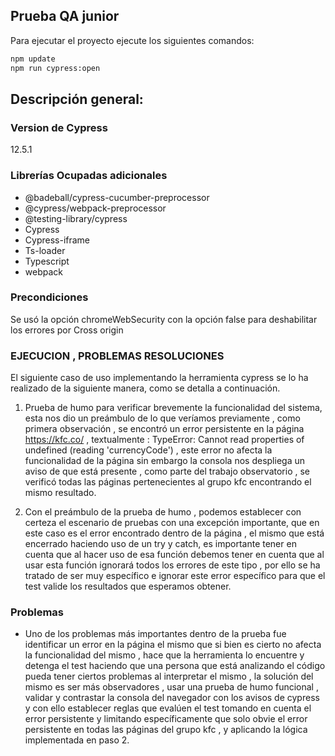 ## Prueba QA junior

Para ejecutar el proyecto ejecute los siguientes comandos:

```sh
npm update
npm run cypress:open
```


## Descripción general: 
### Version de Cypress 
12.5.1
### Librerías Ocupadas adicionales 

- @badeball/cypress-cucumber-preprocessor
- @cypress/webpack-preprocessor
- @testing-library/cypress
- Cypress
- Cypress-iframe
- Ts-loader
- Typescript
- webpack

### Precondiciones

Se usó la opción chromeWebSecurity con la opción false para deshabilitar los errores por Cross origin 

### EJECUCION , PROBLEMAS RESOLUCIONES 

El siguiente caso de uso implementando la herramienta cypress se lo ha realizado de la siguiente manera, como se detalla a continuación. 

1. Prueba de humo para verificar brevemente la funcionalidad del sistema, esta nos dio un preámbulo de lo que veríamos previamente , como primera observación , se encontró un error persistente en la página https://kfc.co/ , textualmente : TypeError: Cannot read properties of undefined (reading 'currencyCode') , este error no afecta la funcionalidad de la página sin embargo la consola nos despliega un aviso de que está presente , como parte del trabajo observatorio , se verificó todas las páginas pertenecientes al grupo kfc encontrando el mismo resultado.


2. Con el preámbulo de la prueba de humo , podemos establecer con certeza el escenario de pruebas con una excepción importante, que en este caso es el error encontrado dentro de la página , el mismo que está encerrado haciendo uso de un try y catch, es importante tener en cuenta que al hacer uso de esa función debemos tener en cuenta que al usar esta función ignorará todos los errores de este tipo , por ello se ha tratado de ser muy específico e ignorar este error específico para que el test valide los resultados que esperamos obtener. 


### Problemas

- Uno de los problemas más importantes dentro de la prueba fue identificar un error en la página el mismo que si bien es cierto no afecta la funcionalidad del mismo , hace que la herramienta lo encuentre y detenga el test haciendo que una persona que está analizando el código pueda tener ciertos problemas al interpretar el mismo , la solución del mismo es ser más observadores , usar una prueba de humo funcional , validar y contrastar la consola del navegador con los avisos de cypress y con ello establecer reglas que evalúen el test tomando en cuenta el error persistente y limitando específicamente que solo obvie el error persistente en todas las páginas del grupo kfc , y aplicando la lógica implementada en paso 2. 


